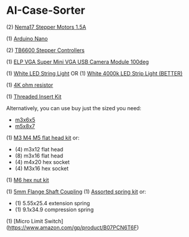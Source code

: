 # AI-Case-Sorter

(2) [Nema17 Stepper Motors 1.5A](https://www.amazon.com/STEPPERONLINE-Stepper-63-74oz-Connector-Extruder/dp/B07LF898KN)

(1) [Arduino Nano](https://www.amazon.com/DWEII-ATmega328P-Compatible-Arduino-Unsoldered/dp/B09VKTPPZR)

(2) [TB6600 Stepper Controllers](https://www.amazon.com/UsongShine-Stepper-Controller-Arduino-Printer/dp/B07HHS14VQ)

(1) [ELP VGA Super Mini VGA USB Camera Module 100deg](https://www.amazon.com/dp/B01DRG250Q)

(1) [White LED String Light](https://www.amazon.com/Waterproof-Operated-Decoration-Christmas-Holiday/dp/B01837ULSC)
OR
(1) [White 4000k LED Strip Light (BETTER)](https://www.amazon.com/gp/product/B08X1LK54Z)

(1) [4K ohm resistor](https://www.amazon.com/dp/B0185FHL30)

(1) [Threaded Insert Kit](https://www.amazon.com/Hilitchi-Threaded-Embedment-Printing-Assortment/dp/B08Z86Z85R)

Alternatively, you can use buy just the sized you need:
-  [m3x6x5](https://www.amazon.com/Hilitchi-Threaded-Embedment-Printing-Assortment/dp/B08Z89R4HP)
-  [m5x8x7](https://www.amazon.com/Hilitchi-Threaded-Embedment-Printing-Assortment/dp/B08Z89Q6F7)

(1) [M3 M4 M5 flat head kit](https://www.amazon.com/gp/product/B077ZWV6T2)
or: 
- (4) m3x12 flat head
- (8) m3x16 flat head
- (4) m4x20 hex socket 
- (4) M3x16 hex socket

(1) [M6 hex nut kit ](https://www.amazon.com/M6-1-0-Stainless-Thread-Bright-Finish/dp/B08Y8PV88V/)
 
(1) [5mm Flange Shaft Coupling](https://www.amazon.com/gp/product/B07L1FMBBC)
(1) [Assorted spring kit](https://www.amazon.com/gp/product/B076XKY3JM)
or: 
- (1) 5.55x25.4 extension spring
- (1) 9.1x34.9 compression spring

(1) [Micro Limit Switch] (https://www.amazon.com/gp/product/B07PCN6T6F)
